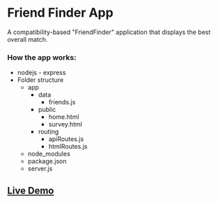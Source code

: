 # Friend Finder App
 
 A compatibility-based "FriendFinder" application that displays the best overall match. 

### How the app works: 
* nodejs - express 
* Folder structure  
    - app
      - data
        - friends.js
      - public
        - home.html
        - survey.html
      - routing
        - apiRoutes.js
        - htmlRoutes.js
    - node_modules
    - package.json
    - server.js


## [Live Demo](https://lit-anchorage-89788.herokuapp.com/Home)
